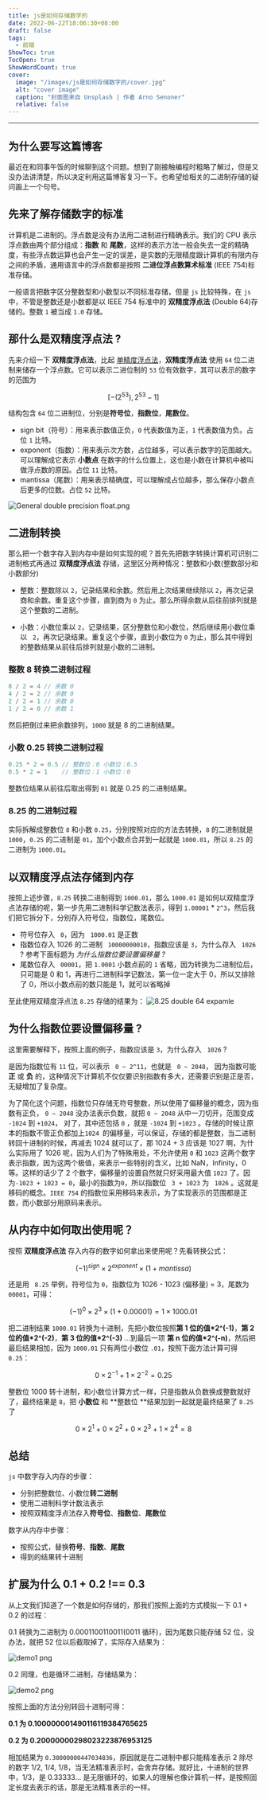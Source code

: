 ```yaml
---
title: js是如何存储数字的
date: 2022-06-22T18:06:30+08:00
draft: false
tags:
  - 前端
ShowToc: true
TocOpen: true
ShowWordCount: true
cover:
  image: "/images/js是如何存储数字的/cover.jpg"
  alt: "cover image"
  caption: "封面图来自 Unsplash | 作者 Arno Senoner"
  relative: false
---
```


---

## 为什么要写这篇博客

最近在和同事午饭的时候聊到这个问题。想到了刚接触编程时粗略了解过，但是又没办法讲清楚，所以决定利用这篇博客复习一下。也希望给相关的二进制存储的疑问画上一个句号。

## 先来了解存储数字的标准

计算机是二进制的。浮点数是没有办法用二进制进行精确表示。我们的 CPU 表示浮点数由两个部分组成：**指数** 和 **尾数**，这样的表示方法一般会失去一定的精确度，有些浮点数运算也会产生一定的误差，是实数的无限精度跟计算机的有限内存之间的矛盾，通用语言中的浮点数都是按照 **二进位浮点数算术标准** (IEEE 754)标准存储。

一般语言把数字区分整数型和小数型以不同标准存储，但是 `js` 比较特殊，在 `js` 中，不管是整数还是小数都是以 IEEE 754 标准中的 **双精度浮点法** (Double 64)存储的。整数 `1` 被当成 `1.0` 存储。

## 那什么是双精度浮点法 ?

先来介绍一下 **双精度浮点法**，比起 [单精度浮点法](https://zh.wikipedia.org/wiki/%E5%96%AE%E7%B2%BE%E5%BA%A6%E6%B5%AE%E9%BB%9E%E6%95%B8)，**双精度浮点法** 使用 `64` 位二进制来储存一个浮点数。它可以表示二进位制的 `53` 位有效数字，其可以表示的数字的范围为

$$
[-(2^{53}),  2^{53} - 1]
$$

结构包含 `64` 位二进制位，分别是**符号位**，**指数位**，**尾数位**。

- sign bit（符号）：用来表示数值正负，`0` 代表数值为正，`1` 代表数值为负。占位 `1` 比特。
- exponent（指数）：用来表示次方数，占位越多，可以表示数字的范围越大。可以理解成它表示 **小数点** 在数字的什么位置上，这也是小数在计算机中被叫做浮点数的原因。占位 `11` 比特。
- mantissa（尾数）：用来表示精确度，可以理解成占位越多，那么保存小数点后更多的位数。占位 `52` 比特。

![General double precision float.png](https://upload.wikimedia.org/wikipedia/commons/7/76/General_double_precision_float.png)

## 二进制转换

那么把一个数字存入到内存中是如何实现的呢？首先先把数字转换计算机可识别二进制格式再通过 **双精度浮点法** 存储，这里区分两种情况：整数和小数(整数部分和小数部分)

- 整数：整数除以 `2`，记录结果和余数。然后用上次结果继续除以 `2`，再次记录商和余数。重复这个步骤，直到商为 `0` 为止。那么所得余数从后往前排列就是这个整数的二进制。

- 小数：小数位乘以 `2`，记录结果，区分整数位和小数位，然后继续用小数位乘以 ` 2`，再次记录结果。重复这个步骤，直到小数位为 `0` 为止，那么其中得到的整数结果从前往后排列就是小数的二进制。

### 整数 8 转换二进制过程

```javascript
8 / 2 = 4 // 余数 0
4 / 2 = 2 // 余数 0
2 / 2 = 1 // 余数 0
1 / 2 = 0 // 余数 1
```

然后把倒过来把余数排列，`1000` 就是 8 的二进制结果。

### 小数 0.25 转换二进制过程

```javascript
0.25 * 2 = 0.5 // 整数位：0 小数位：0.5
0.5 * 2 = 1    // 整数位：1 小数位：0
```

整数位结果从前往后取出得到 `01` 就是 0.25 的二进制结果。

### 8.25 的二进制过程

实际拆解成整数位 `8` 和小数 `0.25`，分别按照对应的方法去转换，`8` 的二进制就是 ` 1000`，`0.25` 的二进制是 `01`，加个小数点合并到一起就是 `1000.01`，所以 `8.25` 的二进制为 `1000.01`。

## 以双精度浮点法存储到内存

按照上述步骤，`8.25` 转换二进制得到 `1000.01`，那么 `1000.01` 是如何以双精度浮点法存储的呢，第一步先用二进制科学记数法表示，得到 `1.00001` \* `2^3`，然后我们把它拆分下，分别存入符号位，指数位，尾数位。

- 符号位存入 ` 0`，因为 ` 1000.01` 是正数
- 指数位存入 1026 的二进制 ` 10000000010`，指数应该是 `3`，为什么存入 ` 1026` ? 参考下面标题为 _为什么指数位要设置偏移量 ?_
- 尾数位存入 ` 00001`，把 `1.0001` 小数点前的 `1` 省略，因为转换为二进制位后，只可能是 0 和 1，再进行二进制科学记数法，第一位一定大于 0，所以又排除了 0，所以小数点前的数只能是 1，就可以省略掉

至此使用双精度浮点法 `8.25` 存储的结果为：
![8.25 double 64 expamle](/images/js是如何存储数字的/f57192d6-0ec2-4ae9-af18-5c8393ad2ee1.png)

## 为什么指数位要设置偏移量 ?

这里需要解释下，按照上面的例子，指数应该是 `3`，为什么存入 ` 1026` ?

是因为指数位有 `11` 位，可以表示 ` 0 ~ 2^11`，也就是 ` 0 ~ 2048`， 因为指数可能 **正** 或 **负** 的，这种情况下计算机不仅仅要识别指数有多大，还需要识别是正是否，无疑增加了复杂度。

为了简化这个问题，指数位只存储无符号整数，所以使用了偏移量的概念，因为指数有正负， `0 ~ 2048` 没办法表示负数，就把 `0 ~ 2048` 从中一刀切开，范围变成 `-1024` 到 `+1024`， 对了，其中还包括 `0` ，就是 `-1024` 到 `+1023` 。存储的时候让原本的指数不管正负都加上`1024 `的偏移量，可以保证，存储的都是整数，当二进制转回十进制的时候，再减去 1024 就可以了，那 1024 + 3 应该是 1027 啊，为什么实际用了 1026 呢，因为人们为了特殊用处，不允许使用 `0` 和 `1023` 这两个数字表示指数，因为这两个极值，来表示一些特别的含义，比如 NaN，Infinity，0 等。这样的话少了 2 个数字，偏移量的设置自然就只好采用最大值 `1023` 了。因为`-1023 + 1023 = 0`，最小的指数为`0`，所以指数位 ` 3 + 1023` 为 ` 1026` 。这就是移码的概念。`IEEE 754` 的指数位采用移码来表示，为了实现表示的范围都是正数，而小数部分用原码来表示。

## 从内存中如何取出使用呢？

按照 **双精度浮点法** 存入内存的数字如何拿出来使用呢？先看转换公式：

$$
(-1)^{sign} \times 2^{exponent}  \times  (1 + mantissa)
$$

还是用 ` 8.25` 举例，符号位为 `0`，指数位为 1026 - 1023 (偏移量) = 3，尾数为 `00001`，可得：

$$
(-1)^{0} \times 2^{3}  \times  (1 + 0.00001) = 1   \times  1000.01
$$

把二进制结果 `1000.01` 转换为十进制，先把小数位按照**第 1 位的值\*2^(-1)**，**第 2 位的值\*2^(-2)**，**第 3 位的值\*2^(-3)** …到最后一项 **第 n 位的值\*2^(-n)**，然后把最后结果相加，因为 `1000.01` 只有两位小数位 `.01`，按照下面方法计算可得 `0.25`：

$$
0 \times 2^{-1} + 1 \times 2^{-2}   = 0.25
$$

整数位 1000 转十进制，和小数位计算方式一样，只是指数从负数换成整数就好了，最终结果是 `8`，把 **小数位** 和 **整数位 **结果加到一起就是最终结果了 `8.25` 了

$$
0 \times 2^{1} + 0 \times 2^{2} + 0 \times 2^{3} + 1 \times 2^{4}  = 8
$$

## 总结

`js` 中数字存入内存的步骤：

- 分别把整数位、小数位**转二进制**
- 使用二进制科学计数法表示
- 按照双精度浮点法存入**符号位**、**指数位**、**尾数位**

数字从内存中步骤：

- 按照公式，替换**符号**、**指数**、**尾数**
- 得到的结果转十进制

## 扩展为什么 0.1 + 0.2 !== 0.3

从上文我们知道了一个数是如何存储的，那我们按照上面的方式模拟一下 0.1 + 0.2 的过程：

0.1 转换为二进制为 0.0001100110011(0011 循环)，因为尾数只能存储 52 位，没办法，就把 52 位以后截取掉了，实际存入结果为：

![demo1 png](/images/js是如何存储数字的/image-20220623220709116.png)

0.2 同理，也是循环二进制，存储结果为：

![demo2 png](/images/js是如何存储数字的/image-20220623221005089.png)

按照上面的方法分别转回十进制可得：

**0.1 为 0.100000001490116119384765625**

**0.2 为 0.20000000298023223876953125**

相加结果为 `0.30000000447034836`，原因就是在二进制中都只能精准表示 2 除尽的数字 1/2, 1/4, 1/8，当无法精准表示时，会舍弃存储。就好比，十进制的世界中，1/3，是 0.33333... 是无限循环的，如果人的理解也像计算机一样，是按照固定长度去表示的话，那是无法精准表示的一样。
